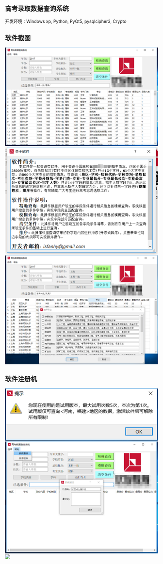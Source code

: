 ## 高考录取数据查询系统
开发环境：Windows xp, Python, PyQt5, pysqlcipher3, Crypto
## 软件截图
![](MainWindow.png)
![](MainWindow3.png)
![](MainWindow2.png)

## 软件注册机
![](Box1.png)
![](Box2.png)
![](Box)




